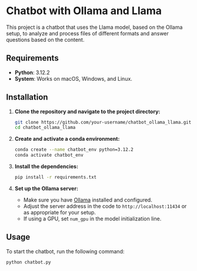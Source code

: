 # Chatbot with Ollama and Llama

This project is a chatbot that uses the Llama model, based on the Ollama setup, to analyze and process files of different formats and answer questions based on the content.

## Requirements

- **Python**: 3.12.2
- **System**: Works on macOS, Windows, and Linux.
  
## Installation

1. **Clone the repository and navigate to the project directory:**

    ```bash
    git clone https://github.com/your-username/chatbot_ollama_llama.git
    cd chatbot_ollama_llama
    ```

2. **Create and activate a conda environment:**

    ```bash
    conda create --name chatbot_env python=3.12.2
    conda activate chatbot_env
    ```

3. **Install the dependencies:**

    ```bash
    pip install -r requirements.txt
    ```

4. **Set up the Ollama server:**
   - Make sure you have [Ollama](https://ollama.com/) installed and configured.
   - Adjust the server address in the code to `http://localhost:11434` or as appropriate for your setup.
   - If using a GPU, set `num_gpu` in the model initialization line.

## Usage

To start the chatbot, run the following command:

```bash
python chatbot.py
